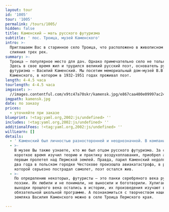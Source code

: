 ```yaml
---
layout: tour
id: '1005'
tour: '1005'
permalink: /tours/1005/
hidden: false
title: Каменский – мать русского футуризма
subtitle: ' пос. Троица, музей Каменского'
intro: >-
  Приглашаем Вас в старинное село Троица, что расположено в живописном месте
  слияния трех рек.
summary: >-
  Троица – популярное место для дач. Однако примечательно село не только этим.
  Здесь в свое время жил и трудился великий русский поэт, основатель русского
  футуризма – Василий Каменский. Мы посетим мемориальный дом-музей В.В
  Каменского, в котором в 1932-1951 годах проживал поэт.
length: 4-4.5 часа
tourlength: 4-4.5 часа
imgasset: >-
  //images.contentful.com/x9tc47a70skr/kamensk.jpg/e867caa400e09997ac24b048f4bad898/kamensk.jpg
imgpath: kamensk.jpg
date: по заказу
prices:
  - уточняйте при заказе
blueprint: !<tag:yaml.org,2002:js/undefined> ''
includes: !<tag:yaml.org,2002:js/undefined> ''
additionalFees: !<tag:yaml.org,2002:js/undefined> ''
willLearn: []
details:
  - ' Каменский был личностью разносторонней и неоднозначной. В компании с Маяковским, Бурлюком и Хлебниковым открыл русское направление футуризма и окрестил себя, любимого, его же матерью (русского футуризма).'
  - >-
    В музее Вы также узнаете, кто же был отцом русского футуризма. За самое
    короткое время изучил теорию и практику воздухоплавания, приобрел аэроплан и
    первым пролетел над Пермской землей. Правда, парил Каменский недолго, через
    два года в польском городке Честохове произошла авиакатастрофа, в результате
    которой серьезно пострадал самолет, поэт остался жив.
  - >-
    По определению некоторых, футуристы – это панки серебряного века русской
    поэзии. Их любили и не понимали, не выносили и боготворили. Хулиганские
    выходки прошлого века остались в истории, их произведения изучают в
    обязательной школьной программе. А познакомиться с творчеством нашего
    земляка Василия Каменского можно в селе Троица Пермского края. 

---
```

